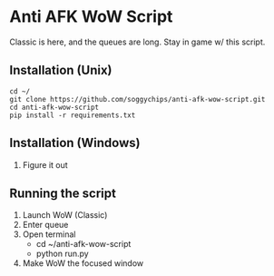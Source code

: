 # Anti AFK WoW Script

Classic is here, and the queues are long. Stay in game w/ this script.

## Installation (Unix)

```
cd ~/
git clone https://github.com/soggychips/anti-afk-wow-script.git
cd anti-afk-wow-script
pip install -r requirements.txt
```

## Installation (Windows)

1. Figure it out

## Running the script

1. Launch WoW (Classic)
2. Enter queue
3. Open terminal
   - cd ~/anti-afk-wow-script
   - python run.py
4. Make WoW the focused window
